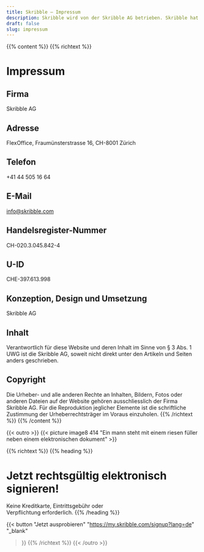 ```yaml
---
title: Skribble – Impressum
description: Skribble wird von der Skribble AG betrieben. Skribble hat es sich zum Ziel gesetzt Vertragsprozesse zu digitalisieren. Seit der Gründung 2018 arbeitet ein wachsendes Team von Trust Shapern auf diese Zukunft hin.
draft: false
slug: impressum
---
```


{{% content %}}
{{% richtext %}}
# Impressum

## Firma
Skribble AG

## Adresse
FlexOffice,
Fraumünsterstrasse 16,
CH-8001 Zürich

## Telefon
+41 44 505 16 64

## E-Mail
[info@skribble.com](mailto:info@skribble.com "info@skribble.com")

## Handelsregister-Nummer
CH-020.3.045.842-4

## U-ID
CHE-397.613.998

## Konzeption, Design und Umsetzung
Skribble AG

## Inhalt
Verantwortlich für diese Website und deren Inhalt im Sinne von § 3 Abs. 1 UWG ist die Skribble AG, soweit nicht direkt unter den Artikeln und Seiten anders geschrieben.

## Copyright
Die Urheber- und alle anderen Rechte an Inhalten, Bildern, Fotos oder anderen Dateien auf der Website gehören ausschliesslich der Firma Skribble AG. Für die Reproduktion jeglicher Elemente ist die schriftliche Zustimmung der Urheberrechtsträger im Voraus einzuholen.
{{% /richtext %}}
{{% /content %}}

[//]: # (--------------------------------------------------------------------------------------------------------------)

{{< outro >}}
{{< picture image8 414 "Ein mann steht mit einem riesen füller neben einem elektronischen dokument" >}}

{{% richtext %}}
{{% heading %}}
# Jetzt rechtsgültig elektronisch signieren!
Keine Kreditkarte, Eintrittsgebühr oder <br class="hide-for-mobile">Verpflichtung erforderlich.
{{% /heading %}}

{{< button
  "Jetzt ausprobieren"
  "https://my.skribble.com/signup?lang=de"
  "_blank"
>}}
{{% /richtext %}}
{{< /outro >}}
